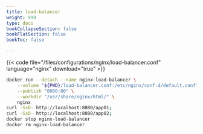 ```yaml
---
title: load-balancer
weight: 999
type: docs
bookCollapseSection: false
bookFlatSection: false
bookToc: false

---
```


{{< code file="/files/configurations/nginx/load-balancer.conf" language="nginx" download="true" >}}

```bash
docker run --detach --name nginx-load-balancer \
    --volume "${PWD}/load-balancer.conf:/etc/nginx/conf.d/default.conf" \
    --publish "8080:80" \
    --workdir "/usr/share/nginx/html/" \
    nginx
curl -SsD- http://localhost:8080/app01;
curl -SsD- http://localhost:8080/app02;
docker stop nginx-load-balancer
docker rm nginx-load-balancer
```
